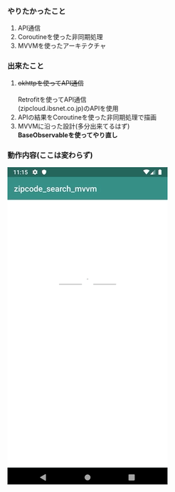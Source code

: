 ### やりたかったこと
1. API通信
2. Coroutineを使った非同期処理
3. MVVMを使ったアーキテクチャ

### 出来たこと
1. ~~okhttpを使ってAPI通信<br>~~  
   Retrofitを使ってAPI通信  
    (zipcloud.ibsnet.co.jp)のAPIを使用
2. APIの結果をCoroutineを使った非同期処理で描画
3. MVVMに沿った設計(多分出来てるはず)  
   **BaseObservableを使ってやり直し**

### 動作内容(ここは変わらず)
![result](./pic/zipcode_search_mvvm.gif)
